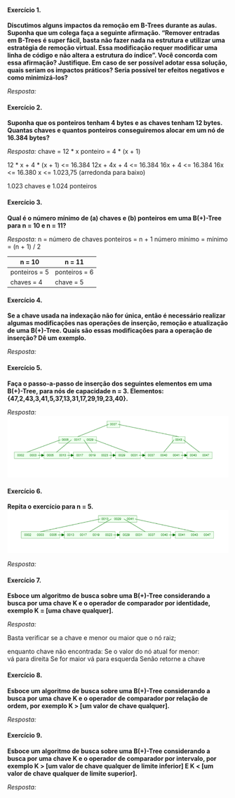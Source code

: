 #### Exercício 1. 
**Discutimos alguns impactos da remoção em B-Trees durante as aulas. Suponha que um colega faça a seguinte afirmação. “Remover entradas em B-Trees é super fácil, basta não fazer nada na estrutura e utilizar uma estratégia de remoção virtual. Essa modificação requer modificar uma linha de código e não altera a estrutura do índice”. Você concorda com essa afirmação? Justifique. Em caso de ser possível adotar essa solução, quais seriam os impactos práticos? Seria possível ter efeitos negativos e como minimizá-los?**

*Resposta:*

#### Exercício 2. 
**Suponha que os ponteiros tenham 4 bytes e as chaves tenham 12 bytes. Quantas chaves e quantos ponteiros conseguiremos alocar em um nó de 16.384 bytes?**

*Resposta:*
chave = 12 * x
ponteiro = 4 * (x + 1)

12 * x + 4 * (x + 1) <= 16.384
12x + 4x + 4 <= 16.384
16x + 4 <= 16.384
16x <= 16.380
x <= 1.023,75 (arredonda para baixo)

1.023 chaves e 1.024 ponteiros

#### Exercício 3. 
**Qual é o número mínimo de (a) chaves e (b) ponteiros em uma B(+)-Tree para n = 10 e n = 11?**

*Resposta:*
n = número de chaves
ponteiros = n + 1
número mínimo = mínimo = (n + 1) / 2

| n = 10  |  n = 11 |
| ------- |  ------ |
| ponteiros = 5 | ponteiros = 6 |
| chaves = 4 | chave = 5 |


#### Exercício 4. 
**Se a chave usada na indexação não for única, então é necessário realizar algumas modificações nas operações de inserção, remoção e atualização de uma B(+)-Tree. Quais são essas modificações para a operação de inserção? Dê um exemplo.**

*Resposta:*

#### Exercício 5. 
**Faça o passo-a-passo de inserção dos seguintes elementos em uma B(+)-Tree, para nós de capacidade n = 3. Elementos: {47,2,43,3,41,5,37,13,31,17,29,19,23,40}.**

*Resposta:*
![alt text](image.png)

#### Exercício 6. 
**Repita o exercício para n = 5.**
![alt text](image-1.png)

*Resposta:*

#### Exercício 7. 
**Esboce um algoritmo de busca sobre uma B(+)-Tree considerando a busca por uma chave K e o operador de comparador por identidade, exemplo K = [uma chave qualquer].**

*Resposta:*

Basta verificar se a chave e menor ou maior que o nó raiz;

enquanto chave não encontrada:
  Se o valor do nó atual for menor: 	
    vá para direita
  Se for maior
    vá para esquerda
  Senão
    retorne a chave 


#### Exercício 8. 
**Esboce um algoritmo de busca sobre uma B(+)-Tree considerando a busca por uma chave K e o operador de comparador por relação de ordem, por exemplo K > [um valor de chave qualquer].**

*Resposta:*

#### Exercício 9. 
**Esboce um algoritmo de busca sobre uma B(+)-Tree considerando a busca por uma chave K e o operador de comparador por intervalo, por exemplo K > [um valor de chave qualquer de limite inferior] E K < [um valor de chave qualquer de limite superior].**

*Resposta:*